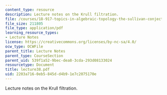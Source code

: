 ```yaml
---
content_type: resource
description: Lecture notes on the Krull filtration.
file: /courses/18-917-topics-in-algebraic-topology-the-sullivan-conjecture-fall-2007/2203a7160eb5845dd4b91e7c2075170e_lecture38.pdf
file_size: 211805
file_type: application/pdf
learning_resource_types:
- Lecture Notes
license: https://creativecommons.org/licenses/by-nc-sa/4.0/
ocw_type: OCWFile
parent_title: Lecture Notes
parent_type: CourseSection
parent_uid: 539f1a52-9bec-dea8-3cda-293d08133024
resourcetype: Document
title: lecture38.pdf
uid: 2203a716-0eb5-845d-d4b9-1e7c2075170e
---
```

Lecture notes on the Krull filtration.